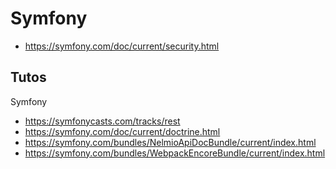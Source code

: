 Symfony
=======

- https://symfony.com/doc/current/security.html


Tutos
-----
Symfony 
- https://symfonycasts.com/tracks/rest
- https://symfony.com/doc/current/doctrine.html
- https://symfony.com/bundles/NelmioApiDocBundle/current/index.html
- https://symfony.com/bundles/WebpackEncoreBundle/current/index.html
